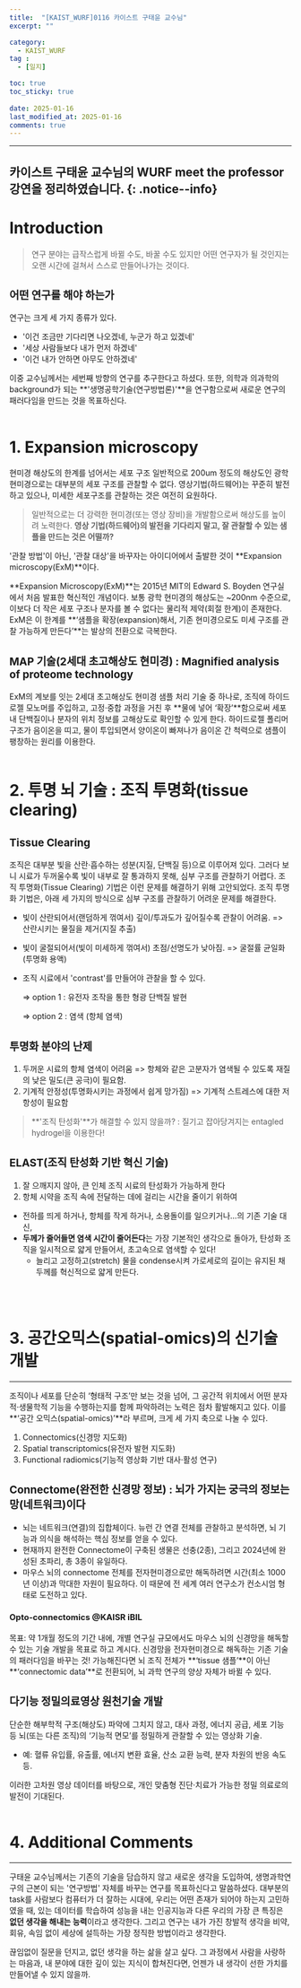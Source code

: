 ```yaml
---
title:  "[KAIST_WURF]0116 카이스트 구태윤 교수님" 
excerpt: ""

category:
  - KAIST_WURF
tag :
  - [일지]

toc: true
toc_sticky: true
 
date: 2025-01-16
last_modified_at: 2025-01-16
comments: true
---
```


---
카이스트 구태윤 교수님의 WURF meet the professor 강연을 정리하였습니다.
{: .notice--info}
---


# Introduction
> 연구 분야는 급작스럽게 바뀔 수도, 바꿀 수도 있지만 어떤 연구자가 될 것인지는 오랜 시간에 걸쳐서 스스로 만들어나가는 것이다.

## <span style="font-size:90%">어떤 연구를 해야 하는가
연구는 크게 세 가지 종류가 있다.
- '이건 조금만 기다리면 나오겠네, 누군가 하고 있겠네'
- '세상 사람들보다 내가 먼저 하겠네'
- '이건 내가 안하면 아무도 안하겠네'

 이중 교수님께서는 세번째 방향의 연구를 추구한다고 하셨다. 또한, 의학과 의과학의 background가 되는 **'생명공학기술(연구방법론)'**을 연구함으로써 새로운 연구의 패러다임을 만드는 것을 목표하신다.
<br>
<br>

# 1. Expansion microscopy

현미경 해상도의 한계를 넘어서는 세포 구조
일반적으로 200um 정도의 해상도인 광학현미경으로는 대부분의 세포 구조를 관찰할 수 없다. 영상기법(하드웨어)는 꾸준히 발전하고 있으나, 미세한 세포구조를 관찰하는 것은 여전히 요원하다. 
> 일반적으로는 더 강력한 현미경(또는 영상 장비)을 개발함으로써 해상도를 높이려 노력한다. **영상 기법(하드웨어)의 발전을 기다리지 말고, 잘 관찰할 수 있는 샘플을 만드는 것은 어떨까?**

'관찰 방법'이 아닌, '관찰 대상'을 바꾸자는 아이디어에서 출발한 것이 **Expansion microscopy(ExM)**이다.

**Expansion Microscopy(ExM)**는 2015년 MIT의 Edward S. Boyden 연구실에서 처음 발표한 혁신적인 개념이다. 보통 광학 현미경의 해상도는 ~200nm 수준으로, 이보다 더 작은 세포 구조나 분자를 볼 수 없다는 물리적 제약(회절 한계)이 존재한다.
ExM은 이 한계를 **‘샘플을 확장(expansion)해서, 기존 현미경으로도 미세 구조를 관찰 가능하게 만든다’**는 발상의 전환으로 극복한다.

## <span style="font-size:90%">MAP 기술(2세대 초고해상도 현미경) : Magnified analysis of proteome technology

ExM의 계보를 잇는 2세대 초고해상도 현미경 샘플 처리 기술 중 하나로, 조직에 하이드로젤 모노머를 주입하고, 고정·중합 과정을 거친 후 **물에 넣어 ‘확장’**함으로써 세포 내 단백질이나 분자의 위치 정보를 고해상도로 확인할 수 있게 한다.
하이드로젤 폴리머 구조가 음이온을 띠고, 물이 투입되면서 양이온이 빠져나가 음이온 간 척력으로 샘플이 팽창하는 원리를 이용한다.
<br>
<br>

# 2. 투명 뇌 기술 : 조직 투명화(tissue clearing)
## <span style="font-size:90%">Tissue Clearing

조직은 대부분 빛을 산란·흡수하는 성분(지질, 단백질 등)으로 이루어져 있다. 그러다 보니 시료가 두꺼울수록 빛이 내부로 잘 통과하지 못해, 심부 구조를 관찰하기 어렵다. 조직 투명화(Tissue Clearing) 기법은 이런 문제를 해결하기 위해 고안되었다. 조직 투명화 기법은, 아래 세 가지의 방식으로 심부 구조를 관찰하기 어려운 문제를 해결한다.
- 빛이 산란되어서(랜덤하게 꺾여서) 깊이/투과도가 깊어질수록 관찰이 어려움. => 산란시키는 물질을 제거(지질 추출)
- 빛이 굴절되어서(빛이 미세하게 꺾여서) 초점/선명도가 낮아짐. => 굴절률 균일화 (투명화 용액)
- 조직 시료에서 'contrast'를 만들어야 관찰을 할 수 있다.

  => option 1 : 유전자 조작을 통한 형광 단백질 발현

  => option 2 : 염색 (항체 염색)

## <span style="font-size:90%">투명화 분야의 난제

1. 두꺼운 시료의 항체 염색이 어려움 => 항체와 같은 고분자가 염색될 수 있도록 재질의 낮은 밀도(큰 공극)이 필요함.
2. 기계적 안정성(투명화시키는 과정에서 쉽게 망가짐) => 기계적 스트레스에 대한 저항성이 필요함

> **'조직 탄성화'**가 해결할 수 있지 않을까? : 질기고 잡아당겨지는 entagled hydrogel을 이용한다!

## <span style="font-size:90%">ELAST(조직 탄성화 기반 혁신 기술)

1. 잘 으깨지지 않아, 큰 인체 조직 시료의 탄성화가 가능하게 한다
2. 항체 시약을 조직 속에 전달하는 데에 걸리는 시간을 줄이기 위하여
  - 전하를 띄게 하거나, 항체를 작게 하거나, 소용돌이를 일으키거나...의 기존 기술 대신,
  - **두께가 줄어들면 염색 시간이 줄어든다**는 가장 기본적인 생각으로 돌아가, 탄성화 조직을 일시적으로 얇게 만들어서, 초고속으로 염색할 수 있다!
    - 늘리고 고정하고(stretch) 물을 condense시켜 가로세로의 길이는 유지된 채 두께를 혁신적으로 얇게 만든다.
<br>
<br>

# 3. 공간오믹스(spatial-omics)의 신기술 개발
---
조직이나 세포를 단순히 ‘형태적 구조’만 보는 것을 넘어, 그 공간적 위치에서 어떤 분자적·생물학적 기능을 수행하는지를 함께 파악하려는 노력은 점차 활발해지고 있다. 이를 **‘공간 오믹스(spatial-omics)’**라 부르며, 크게 세 가지 축으로 나눌 수 있다.
1. Connectomics(신경망 지도화)
2. Spatial transcriptomics(유전자 발현 지도화)
3. Functional radiomics(기능적 영상화 기반 대사·활성 연구)

## <span style="font-size:90%">Connectome(완전한 신경망 정보) : 뇌가 가지는 궁극의 정보는 망(네트워크)이다

- 뇌는 네트워크(연결)의 집합체이다. 뉴런 간 연결 전체를 관찰하고 분석하면, 뇌 기능과 의식을 해석하는 핵심 정보를 얻을 수 있다. 
- 현재까지 완전한 Connectome이 구축된 생물은 선충(2종), 그리고 2024년에 완성된 초파리, 총 3종이 유일하다.
- 마우스 뇌의 connectome 전체를 전자현미경으로만 해독하려면 시간(최소 1000년 이상)과 막대한 자원이 필요하다. 이 때문에 전 세계 여러 연구소가 컨소시엄 형태로 도전하고 있다.

### <span style="font-size:90%">Opto-connectomics @KAISR iBIL

목표: 약 1개월 정도의 기간 내에, 개별 연구실 규모에서도 마우스 뇌의 신경망을 해독할 수 있는 기술 개발을 목표로 하고 계시다. 신경망을 전자현미경으로 해독하는 기존 기술의 패러다임을 바꾸는 것!
가능해진다면 뇌 조직 전체가 **‘tissue 샘플’**이 아닌 **‘connectomic data’**로 전환되어, 뇌 과학 연구의 양상 자체가 바뀔 수 있다.

## <span style="font-size:90%">다기능 정밀의료영상 원천기술 개발

단순한 해부학적 구조(해상도) 파악에 그치지 않고, 대사 과정, 에너지 공급, 세포 기능 등 뇌(또는 다른 조직)의 ‘기능적 면모’를 정밀하게 관찰할 수 있는 영상화 기술.
- 예: 혈류 유입률, 유출률, 에너지 변환 효율, 산소 교환 능력, 분자 차원의 반응 속도 등.

이러한 고차원 영상 데이터를 바탕으로, 개인 맞춤형 진단·치료가 가능한 정밀 의료로의 발전이 기대된다.
<br>
<br>

# 4. Additional Comments
---
구태윤 교수님께서는 기존의 기술을 담습하지 않고 새로운 생각을 도입하여, 생명과학연구의 근본이 되는 '연구방법' 자체를 바꾸는 연구를 목표하신다고 말씀하셨다. 
대부분의 task를 사람보다 컴퓨터가 더 잘하는 시대에, 우리는 어떤 존재가 되어야 하는지 고민하였을 때, 있는 데이터를 학습하여 성능을 내는 인공지능과 다른 우리의 가장 큰 특징은 **없던 생각을 해내는 능력**이라고 생각한다. 그리고 연구는 내가 가진 창발적 생각을 비약, 회유, 속임 없이 세상에 설득하는 가장 정직한 방법이라고 생각한다.

끊임없이 질문을 던지고, 없던 생각을 하는 삶을 살고 싶다. 그 과정에서 사람을 사랑하는 마음과, 내 분야에 대한 깊이 있는 지식이 합쳐진다면, 언젠가 내 생각이 선한 가치를 만들어낼 수 있지 않을까.